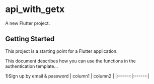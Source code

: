 # api_with_getx

A new Flutter project.

## Getting Started

This project is a starting point for a Flutter application.


This document describes how you can use the functions in the authentication template… 

1)Sign up by email & password
|      column1          |       column2          |
|:------:|:------:|




